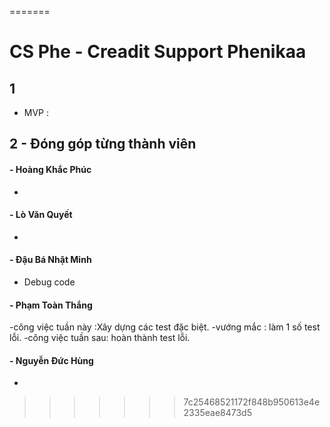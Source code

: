 =======
# CS Phe - Creadit Support Phenikaa

## 1
- MVP : 

## 2 - Đóng góp từng thành viên

#### - Hoàng Khắc Phúc
- 

#### - Lò Văn Quyết
- 

#### - Đậu Bá Nhật Minh
- Debug code

#### - Phạm Toàn Thắng
-công việc tuần này :Xây dựng các test đặc biệt.
-vướng mắc : làm 1 số test lỗi.
-công việc tuần sau: hoàn thành test lỗi.
#### - Nguyễn Đức Hùng
- 
>>>>>>> 7c25468521172f848b950613e4e2335eae8473d5
